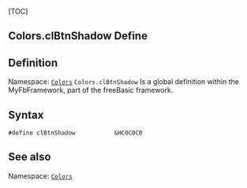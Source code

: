 [TOC]
## Colors.clBtnShadow Define

## Definition
Namespace: [`Colors`](Colors.md)
`Colors.clBtnShadow` Is a global definition within the MyFbFramework, part of the freeBasic framework.
## Syntax

```freeBasic
#define clBtnShadow           &HC0C0C0
```

## See also
Namespace: [`Colors`](Colors.md)
